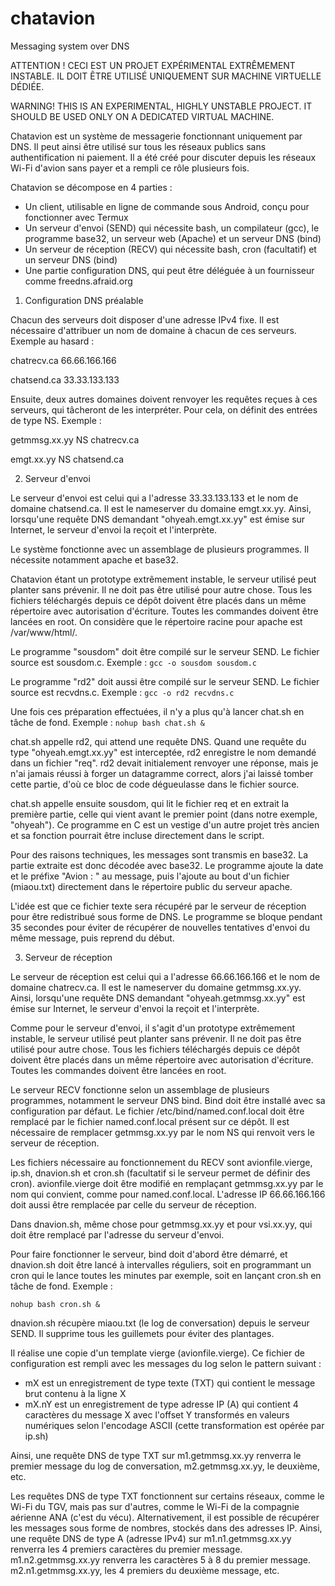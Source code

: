 # chatavion
Messaging system over DNS

ATTENTION ! CECI EST UN PROJET EXPÉRIMENTAL EXTRÊMEMENT INSTABLE. IL DOIT ÊTRE UTILISÉ UNIQUEMENT SUR MACHINE VIRTUELLE DÉDIÉE.

WARNING! THIS IS AN EXPERIMENTAL, HIGHLY UNSTABLE PROJECT. IT SHOULD BE USED ONLY ON A DEDICATED VIRTUAL MACHINE.

Chatavion est un système de messagerie fonctionnant uniquement par DNS. 
Il peut ainsi être utilisé sur tous les réseaux publics sans authentification ni paiement.
Il a été créé pour discuter depuis les réseaux Wi-Fi d'avion sans payer et a rempli ce rôle plusieurs fois.

Chatavion se décompose en 4 parties : 
 - Un client, utilisable en ligne de commande sous Android, conçu pour fonctionner avec Termux
 - Un serveur d'envoi (SEND) qui nécessite bash, un compilateur (gcc), le programme base32, un serveur web (Apache) et un serveur DNS (bind)
 - Un serveur de réception (RECV) qui nécessite bash, cron (facultatif) et un serveur DNS (bind)
 - Une partie configuration DNS, qui peut être déléguée à un fournisseur comme freedns.afraid.org 
 
1. Configuration DNS préalable

Chacun des serveurs doit disposer d'une adresse IPv4 fixe. Il est nécessaire d'attribuer un nom de domaine à chacun de ces serveurs. Exemple au hasard :

chatrecv.ca    66.66.166.166

chatsend.ca    33.33.133.133

Ensuite, deux autres domaines doivent renvoyer les requêtes reçues à ces serveurs, qui tâcheront de les interpréter. 
Pour cela, on définit des entrées de type NS. Exemple :

getmmsg.xx.yy   NS   chatrecv.ca

emgt.xx.yy      NS   chatsend.ca

2. Serveur d'envoi

Le serveur d'envoi est celui qui a l'adresse 33.33.133.133 et le nom de domaine chatsend.ca. 
Il est le nameserver du domaine emgt.xx.yy. 
Ainsi, lorsqu'une requête DNS demandant "ohyeah.emgt.xx.yy" est émise sur Internet, le serveur d'envoi la reçoit et l'interprète. 

Le système fonctionne avec un assemblage de plusieurs programmes. Il nécessite notamment apache et base32.

Chatavion étant un prototype extrêmement instable, le serveur utilisé peut planter sans prévenir. 
Il ne doit pas être utilisé pour autre chose. Tous les fichiers téléchargés depuis ce dépôt doivent être placés dans un même répertoire avec autorisation d'écriture. Toutes les commandes doivent être lancées en root.
On considère que le répertoire racine pour apache est /var/www/html/.

Le programme "sousdom" doit être compilé sur le serveur SEND. Le fichier source est sousdom.c. Exemple :
```gcc -o sousdom sousdom.c```

Le programme "rd2" doit aussi être compilé sur le serveur SEND. Le fichier source est recvdns.c. Exemple :
```gcc -o rd2 recvdns.c```

Une fois ces préparation effectuées, il n'y a plus qu'à lancer chat.sh en tâche de fond. Exemple :
```nohup bash chat.sh &```

chat.sh appelle rd2, qui attend une requête DNS. Quand une requête du type "ohyeah.emgt.xx.yy" est interceptée, rd2 enregistre le nom demandé dans un fichier "req". rd2 devait initialement renvoyer une réponse, mais je n'ai jamais réussi à forger un datagramme correct, alors j'ai laissé tomber cette partie, d'où ce bloc de code dégueulasse dans le fichier source.

chat.sh appelle ensuite sousdom, qui lit le fichier req et en extrait la première partie, celle qui vient avant le premier point (dans notre exemple, "ohyeah"). Ce programme en C est un vestige d'un autre projet très ancien et sa fonction pourrait être incluse directement dans le script. 

Pour des raisons techniques, les messages sont transmis en base32. La partie extraite est donc décodée avec base32.
Le programme ajoute la date et le préfixe "Avion : " au message, puis l'ajoute au bout d'un fichier (miaou.txt) directement dans le répertoire public du serveur apache.

L'idée est que ce fichier texte sera récupéré par le serveur de réception pour être redistribué sous forme de DNS.
Le programme se bloque pendant 35 secondes pour éviter de récupérer de nouvelles tentatives d'envoi du même message, puis reprend du début.

3. Serveur de réception

Le serveur de réception est celui qui a l'adresse 66.66.166.166 et le nom de domaine chatrecv.ca. 
Il est le nameserver du domaine getmmsg.xx.yy. 
Ainsi, lorsqu'une requête DNS demandant "ohyeah.getmmsg.xx.yy" est émise sur Internet, le serveur d'envoi la reçoit et l'interprète. 

Comme pour le serveur d'envoi, il s'agit d'un prototype extrêmement instable, le serveur utilisé peut planter sans prévenir. 
Il ne doit pas être utilisé pour autre chose. Tous les fichiers téléchargés depuis ce dépôt doivent être placés dans un même répertoire avec autorisation d'écriture. Toutes les commandes doivent être lancées en root.

Le serveur RECV fonctionne selon un assemblage de plusieurs programmes, notamment le serveur DNS bind. Bind doit être installé avec sa configuration par défaut. Le fichier /etc/bind/named.conf.local doit être remplacé par le fichier named.conf.local présent sur ce dépôt. Il est nécessaire de remplacer getmmsg.xx.yy par le nom NS qui renvoit vers le serveur de réception.

Les fichiers nécessaire au fonctionnement du RECV sont avionfile.vierge, ip.sh, dnavion.sh et cron.sh (facultatif si le serveur permet de définir des cron). avionfile.vierge doit être modifié en remplaçant getmmsg.xx.yy par le nom qui convient, comme pour named.conf.local. L'adresse IP 66.66.166.166 doit aussi être remplacée par celle du serveur de réception.

Dans dnavion.sh, même chose pour getmmsg.xx.yy et pour vsi.xx.yy, qui doit être remplacé par l'adresse du serveur d'envoi.

Pour faire fonctionner le serveur, bind doit d'abord être démarré, et dnavion.sh doit être lancé à intervalles réguliers, 
soit en programmant un cron qui le lance toutes les minutes par exemple, soit en lançant cron.sh en tâche de fond. Exemple :

```nohup bash cron.sh &```

dnavion.sh récupère miaou.txt (le log de conversation) depuis le serveur SEND. Il supprime tous les guillemets pour éviter des plantages.

Il réalise une copie d'un template vierge (avionfile.vierge). Ce fichier de configuration est rempli avec les messages du log selon le pattern suivant :
 - mX est un enregistrement de type texte (TXT) qui contient le message brut contenu à la ligne X
 - mX.nY est un enregistrement de type adresse IP (A) qui contient 4 caractères du message X avec l'offset Y transformés en valeurs numériques selon l'encodage ASCII (cette transformation est opérée par ip.sh)
 
Ainsi, une requête DNS de type TXT sur m1.getmmsg.xx.yy renverra le premier message du log de conversation, m2.getmmsg.xx.yy, le deuxième, etc.

Les requêtes DNS de type TXT fonctionnent sur certains réseaux, comme le Wi-Fi du TGV, mais pas sur d'autres, comme le Wi-Fi de la compagnie aérienne ANA (c'est du vécu). 
Alternativement, il est possible de récupérer les messages sous forme de nombres, stockés dans des adresses IP. 
Ainsi, une requête DNS de type A (adresse IPv4) sur m1.n1.getmmsg.xx.yy renverra les 4 premiers caractères du premier message. m1.n2.getmmsg.xx.yy renverra les caractères 5 à 8 du premier message. m2.n1.getmmsg.xx.yy, les 4 premiers du deuxième message, etc.

